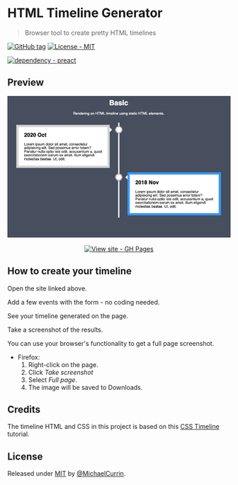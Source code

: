 # HTML Timeline Generator
> Browser tool to create pretty HTML timelines

[![GitHub tag](https://img.shields.io/github/tag/MichaelCurrin/html-timeline-generator?include_prereleases=&sort=semver)](https://github.com/MichaelCurrin/html-timeline-generator/releases/)
[![License - MIT](https://img.shields.io/badge/License-MIT-blue)](#license)

[![dependency - preact](https://img.shields.io/badge/preact-latest-blue)](https://www.npmjs.com/package/preact)

## Preview

![Basic](/basic.png)

<div align="center">

[![View site - GH Pages](https://img.shields.io/badge/View_site-GH_Pages-2ea44f?style=for-the-badge)](https://michaelcurrin.github.io/html-timeline-generator/)

</div>


## How to create your timeline

Open the site linked above.

Add a few events with the form - no coding needed.

See your timeline generated on the page.

Take a screenshot of the results.

You can use your browser's functionality to get a full page screenshot.

- Firefox:
    1. Right-click on the page.
    2. Click _Take screenshot_
    3. Select _Full page_.
    4. The image will be saved to Downloads.


## Credits

The timeline HTML and CSS in this project is based on this [CSS Timeline](https://www.w3schools.com/howto/howto_css_timeline.asp) tutorial.


## License

Released under [MIT](/LICENSE) by [@MichaelCurrin](https://github.com/MichaelCurrin).
